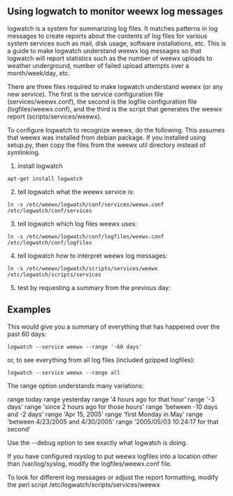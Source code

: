 ## Using logwatch to monitor weewx log messages

logwatch is a system for summarizing log files.  It matches patterns in log messages to create reports about the contents of log files for various system services such as mail, disk usage, software installations, etc.  This is a guide to make logwatch understand weewx log messages so that logwatch will report statistics such as the number of weewx uploads to weather underground, number of failed upload attempts over a month/week/day, etc.

There are three files required to make logwatch understand weewx (or any new service).  The first is the service configuration file (services/weewx.conf), the second is the logfile configuration file (logfiles/weewx.conf), and the third is the script that generates the weewx report (scripts/services/weewx).

To configure logwatch to recognize weewx, do the following.  This assumes that weewx was installed from debian package.  If you installed using setup.py, then copy the files from the weewx util directory instead of symlinking.

1.  install logwatch

`apt-get install logwatch`

2.  tell logwatch what the weewx service is:

`ln -s /etc/weewx/logwatch/conf/services/weewx.conf /etc/logwatch/conf/services`

3.  tell logwatch which log files weewx uses:

`ln -s /etc/weewx/logwatch/conf/logfiles/weewx.conf /etc/logwatch/conf/logfiles`

4.  tell logwatch how to interpret weewx log messages:

`ln -s /etc/weewx/logwatch/scripts/services/weewx /etc/logwatch/scripts/services`

5.  test by requesting a summary from the previous day:

## Examples

This would give you a summary of everything that has happened over the past 60 days:

`logwatch --service weewx --range '-60 days'`

or, to see everything from all log files (included gzipped logfiles):

`logwatch --service weewx --range all`

The range option understands many variations:

   range today
   range yesterday
   range '4 hours ago for that hour'
   range '-3 days'
   range 'since 2 hours ago for those hours'
   range 'between -10 days and -2 days'
   range 'Apr 15, 2005'
   range 'first Monday in May'
   range 'between 4/23/2005 and 4/30/2005'
   range '2005/05/03 10:24:17 for that second'

Use the --debug option to see exactly what logwatch is doing.

If you have configured rsyslog to put weewx logfiles into a location other than /var/log/syslog, modify the logfiles/weewx.conf file.

To look for different log messages or adjust the report formatting, modify the perl script /etc/logwatch/scripts/services/weewx